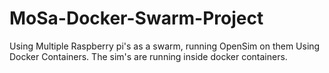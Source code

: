 # MoSa-Docker-Swarm-Project
Using Multiple Raspberry pi's as a swarm,  running OpenSim on them Using Docker Containers. The sim's are running inside docker containers.
